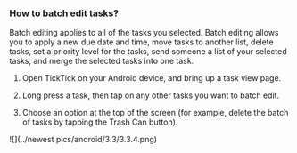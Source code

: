 ### How to batch edit tasks?

Batch editing applies to all of the tasks you selected. Batch editing allows you to apply a new due date and time, move tasks to another list, delete tasks, set a priority level for the tasks, send someone a list of your selected tasks, and merge the selected tasks into one task.

1. Open TickTick on your Android device, and bring up a task view page.

2. Long press a task, then tap on any other tasks you want to batch edit.

3. Choose an option at the top of the screen \(for example, delete the batch of tasks by tapping the Trash Can button\).

![](../newest pics/android/3.3/3.3.4.png)
